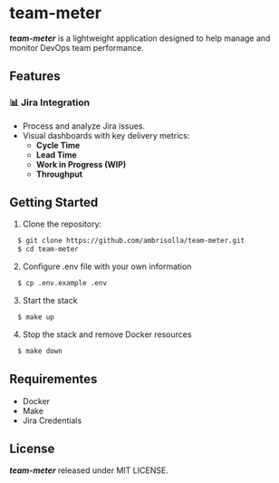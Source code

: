 # team-meter

***team-meter*** is a lightweight application designed to help manage and monitor DevOps team performance.

## Features

### 📊 Jira Integration
- Process and analyze Jira issues.
- Visual dashboards with key delivery metrics:
  - **Cycle Time**
  - **Lead Time**
  - **Work in Progress (WIP)**
  - **Throughput**

## Getting Started

1. Clone the repository:
```bash
  $ git clone https://github.com/ambrisolla/team-meter.git
  $ cd team-meter
```
2. Configure .env file with your own information
```bash
  $ cp .env.example .env
```
3. Start the stack
```bash
  $ make up
```
4. Stop the stack and remove Docker resources
```bash
  $ make down
```

## Requirementes
- Docker
- Make
- Jira Credentials

## License
***team-meter*** released under MIT LICENSE.